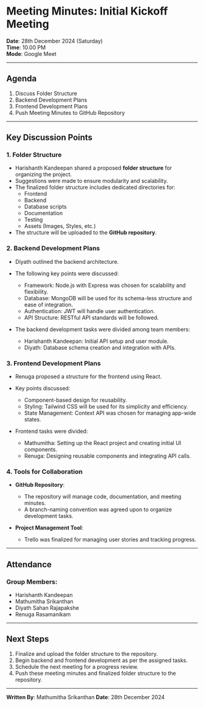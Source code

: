 
# **Meeting Minutes: Initial Kickoff Meeting**

**Date**: 28th December 2024 (Saturday)  
**Time**: 10.00 PM  
**Mode**: Google Meet  

---

## **Agenda**
1. Discuss Folder Structure  
2. Backend Development Plans  
3. Frontend Development Plans  
4. Push Meeting Minutes to GitHub Repository  

---

## **Key Discussion Points**

### **1. Folder Structure**
- Harishanth Kandeepan shared a proposed **folder structure** for organizing the project.  
- Suggestions were made to ensure modularity and scalability.  
- The finalized folder structure includes dedicated directories for:  
  - Frontend  
  - Backend  
  - Database scripts  
  - Documentation  
  - Testing  
  - Assets (Images, Styles, etc.)  
- The structure will be uploaded to the **GitHub repository**.

### **2. Backend Development Plans**
- Diyath outlined the backend architecture.  
- The following key points were discussed:  
  - Framework: Node.js with Express was chosen for scalability and flexibility.  
  - Database: MongoDB will be used for its schema-less structure and ease of integration.  
  - Authentication: JWT will handle user authentication.  
  - API Structure: RESTful API standards will be followed.  

- The backend development tasks were divided among team members:
  - Harishanth Kandeepan: Initial API setup and user module.  
  - Diyath: Database schema creation and integration with APIs.

### **3. Frontend Development Plans**
- Renuga proposed a structure for the frontend using React.  
- Key points discussed:  
  - Component-based design for reusability.  
  - Styling: Tailwind CSS will be used for its simplicity and efficiency.  
  - State Management: Context API was chosen for managing app-wide states.  

- Frontend tasks were divided:  
  - Mathumitha: Setting up the React project and creating initial UI components.  
  - Renuga: Designing reusable components and integrating API calls.  

### **4. Tools for Collaboration**
- **GitHub Repository**:  
  - The repository will manage code, documentation, and meeting minutes.  
  - A branch-naming convention was agreed upon to organize development tasks.  

- **Project Management Tool**:  
  - Trello was finalized for managing user stories and tracking progress.  

---

## **Attendance**

### **Group Members**:
- Harishanth Kandeepan  
- Mathumitha Srikanthan  
- Diyath Sahan Rajapakshe  
- Renuga Rasamanikam  

---

## **Next Steps**
1. Finalize and upload the folder structure to the repository.  
2. Begin backend and frontend development as per the assigned tasks.  
3. Schedule the next meeting for a progress review.  
4. Push these meeting minutes and finalized folder structure to the repository.  

---

**Written By**: Mathumitha Srikanthan
**Date**: 28th December 2024  
